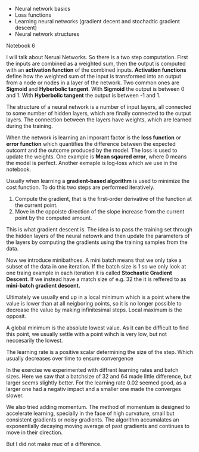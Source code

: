 -    Neural network basics
-    Loss functions
-    Learning neural networks (gradient decent and stochadtic gradient descent)
-    Neural network structures


Notebook 6

I will talk about Nerual Networks. So there is a two step computation. First the inputs are combined as a weighted sum, then the output is computed with an **activation function** of the combined inputs. **Activation functions** define how the weighted sum of the input is transformed into an output from a node or nodes in a layer of the network. Two common ones are **Sigmoid** and **Hyberbolic tangent**. With **Sigmoid** the output is between 0 and 1. With **Hyberbolic tangent** the output is between -1 and 1.

The structure of a neural network is a number of input layers, all connected to some number of hidden layers, which are finally connected to the output layers. The connection between the layers have weights, which are learned during the training.

When the network is learning an imporant factor is the **loss function** or **error function** which quantifies the difference between the expected outcomt and the outcome produced by the model. The loss is used to update the weights. One example is **Mean sqaured error**, where 0 means the model is perfect. Another exmaple is log-loss which we use in the notebook.

Usually when learning a **gradient-based algorithm** is used to minimize the cost function. To do this two steps are performed iteratively.
1. Compute the gradient, that is the first-order derivative of the function at the current point.
2. Move in the oppoiste direction of the slope increase from the current point by the computed amount.

This is what gradient descent is. The idea is to pass the training set through the hidden layers of the neural netowrk and then update the parameters of the layers by computing the gradients using the training samples from the data.

Now we introduce minibathces. A mini batch means that we only take a subset of the data in one iteration. If the batch size is 1 so we only look at one traing example in each iteration it is called **Stochastic Gradient Descent**. If we instead have a match
 size of e.g. 32 the it is reffered to as **mini-batch gradient descent.**

Ultimately we usually end up in a local minimum which is a point where the value is lower than at all neigboring points, so it is no longer possible to decrease the value by making infinitesimal steps. Local maximum is the opposit.

A global minimum is the absolute lowest value. As it can be difficult to find this point, we usually settle with a point wihch is very low, but not neccesarily the lowest.

The learning rate is a positive scalar determining the size of the step. Which usually decreases over time to ensure convergence

In the exercise we experimented with diffrent learning rates and batch sizes. Here we saw that a batchsize of 32 and 64 made little difference, but larger seems slightly better. For the learning rate 0.02 seemed good, as a larger one had a negativ impact and a smaller one made the converges slower.

We also tried adding momentum. The method of momentum is designed to accelerate learning, specially in the face of high curvature, small but consistent gradients or noisy gradients. The algorithm accumalates an exponentially decaying moving average of past gradients and continues to move in their direction.

But I did not make muc of a difference.

